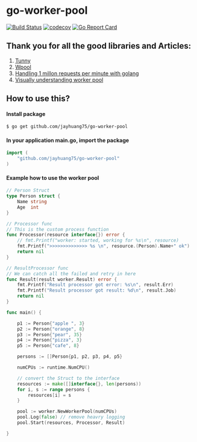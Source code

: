 # go-worker-pool
[![Build Status](https://travis-ci.org/jayhuang75/go-worker-pool.svg?branch=master)](https://travis-ci.org/jayhuang75/go-worker-pool) [![codecov](https://codecov.io/gh/jayhuang75/go-worker-pool/branch/master/graph/badge.svg)](https://codecov.io/gh/jayhuang75/go-worker-pool)
[![Go Report Card](https://goreportcard.com/badge/github.com/jayhuang75/go-worker-pool)](https://goreportcard.com/report/github.com/jayhuang75/go-worker-pool)

## Thank you for all the good libraries and Articles:
1. [Tunny](https://github.com/Jeffail/tunny)
2. [Wpool](https://github.com/gotohr/wpool)
3. [Handling 1 millon requests per minute with golang](http://marcio.io/2015/07/handling-1-million-requests-per-minute-with-golang/)
4. [Visually understanding worker pool](https://medium.com/coinmonks/visually-understanding-worker-pool-48a83b7fc1f5)

## How to use this?
#### Install package
```bash
$ go get github.com/jayhuang75/go-worker-pool
```

#### In your application main.go, import the package
```go
import (
    "github.com/jayhuang75/go-worker-pool"
)
```

#### Example how to use the worker pool
```go
// Person Struct
type Person struct {
	Name string
	Age  int
}

// Processor func
// This is the custom process function
func Processor(resource interface{}) error {
	// fmt.Printf("worker: started, working for %s\n", resource)
	fmt.Printf(">>>>>>>>>>>>>> %s \n", resource.(Person).Name+" ok")
	return nil
}

// ResultProcessor func 
// We can catch all the failed and retry in here
func Result(result worker.Result) error {
	fmt.Printf("Result processor got error: %s\n", result.Err)
	fmt.Printf("Result processor got result: %d\n", result.Job)
	return nil
}

func main() {

	p1 := Person{"apple ", 3}
	p2 := Person{"orange", 8}
	p3 := Person{"pear", 35}
	p4 := Person{"pizza", 3}
	p5 := Person{"cafe", 8}

	persons := []Person{p1, p2, p3, p4, p5}

	numCPUs := runtime.NumCPU()

	// convert the Struct to the interface
	resources := make([]interface{}, len(persons))
	for i, s := range persons {
		resources[i] = s
	}

	pool := worker.NewWorkerPool(numCPUs)
	pool.Log(false) // remove heavry logging
	pool.Start(resources, Processor, Result)

}
```
